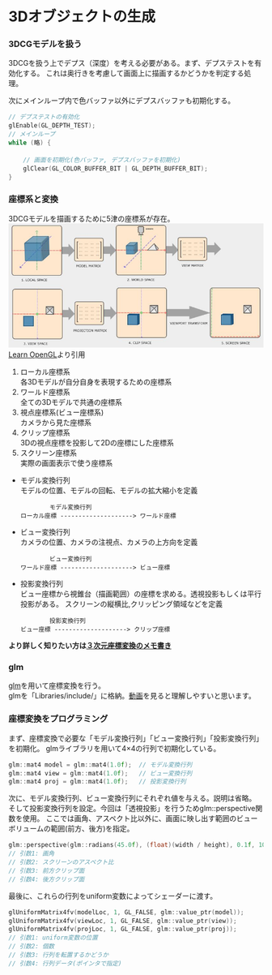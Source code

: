 # 3Dオブジェクトの生成


### 3DCGモデルを扱う
3DCGを扱う上でデプス（深度）を考える必要がある。まず、デプステストを有効化する。
これは奥行きを考慮して画面上に描画するかどうかを判定する処理。<br>

次にメインループ内で色バッファ以外にデプスバッファも初期化する。

```c++
// デプステストの有効化
glEnable(GL_DEPTH_TEST);
// メインループ
while (略) {

	// 画面を初期化(色バッファ, デプスバッファを初期化)
	glClear(GL_COLOR_BUFFER_BIT | GL_DEPTH_BUFFER_BIT);
}
```
### 座標系と変換
3DCGモデルを描画するために5津の座標系が存在。
<img src="./coord.jpg"><br>
[Learn OpenGL](https://learnopengl.com/Getting-started/Coordinate-Systems)より引用

1. ローカル座標系<br>
   各3Dモデルが自分自身を表現するための座標系
2. ワールド座標系<br>
    全ての3Dモデルで共通の座標系
3. 視点座標系(ビュー座標系)<br>
    カメラから見た座標系
4. クリップ座標系<br>
    3Dの視点座標を投影して2Dの座標にした座標系
5. スクリーン座標系<br>
    実際の画面表示で使う座標系


- モデル変換行列<br>
モデルの位置、モデルの回転、モデルの拡大縮小を定義
    ```
		    モデル変換行列
    ローカル座標 --------------------> ワールド座標
    ```

- ビュー変換行列<br>
カメラの位置、カメラの注視点、カメラの上方向を定義
    ```
		    ビュー変換行列
    ワールド座標 --------------------> ビュー座標
    ```

- 投影変換行列<br>
ビュー座標から視錐台（描画範囲）の座標を求める。透視投影もしくは平行投影がある。
スクリーンの縦横比,クリッピング領域などを定義
    ```
		    投影変換行列
    ビュー座標 --------------------> クリップ座標
    ```

**より詳しく知りたい方は[３次元座標変換のメモ書き](https://zenn.dev/mebiusbox/articles/8e765148576919)**

### glm
[glm](https://glm.g-truc.net/0.9.9/)を用いて座標変換を行う。<br>
glmを「Libraries/include/」に格納。[動画](https://youtu.be/HiCVXEkkSK4)を見ると理解しやすいと思います。


### 座標変換をプログラミング
まず、座標変換で必要な「モデル変換行列」「ビュー変換行列」「投影変換行列」を初期化。
glmライブラリを用いて4×4の行列で初期化している。
```c++
glm::mat4 model = glm::mat4(1.0f);	// モデル変換行列
glm::mat4 view = glm::mat4(1.0f);	// ビュー変換行列
glm::mat4 proj = glm::mat4(1.0f);	// 投影変換行列
```
次に、モデル変換行列、ビュー変換行列にそれぞれ値を与える。説明は省略。<br>
そして投影変換行列を設定。今回は「透視投影」を行うためglm::perspective関数を使用。
ここでは画角、アスペクト比以外に、画面に映し出す範囲のビューボリュームの範囲(前方、後方)を指定。
```c++
glm::perspective(glm::radians(45.0f), (float)(width / height), 0.1f, 100.0f);
// 引数1: 画角
// 引数2: スクリーンのアスペクト比
// 引数3: 前方クリップ面
// 引数4: 後方クリップ面
```

最後に、これらの行列をuniform変数によってシェーダーに渡す。

```c++
glUniformMatrix4fv(modelLoc, 1, GL_FALSE, glm::value_ptr(model));
glUniformMatrix4fv(viewLoc, 1, GL_FALSE, glm::value_ptr(view));
glUniformMatrix4fv(projLoc, 1, GL_FALSE, glm::value_ptr(proj));
// 引数1: uniform変数の位置
// 引数2: 個数
// 引数3: 行列を転置するかどうか
// 引数4: 行列データ(ポインタで指定)
```